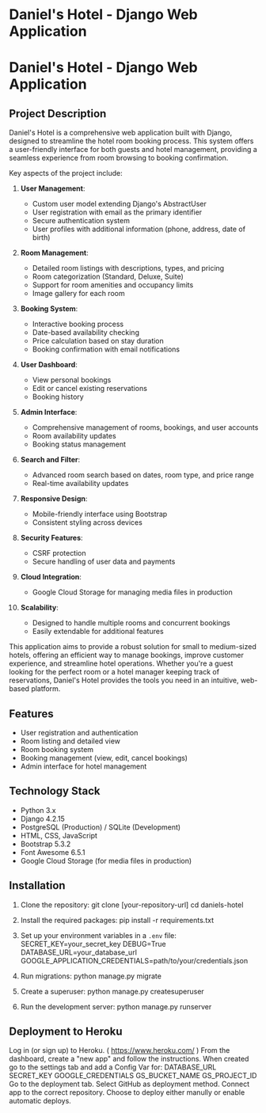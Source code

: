 # Daniel's Hotel - Django Web Application

# Daniel's Hotel - Django Web Application

## Project Description

Daniel's Hotel is a comprehensive web application built with Django, designed to streamline the hotel room booking process. This system offers a user-friendly interface for both guests and hotel management, providing a seamless experience from room browsing to booking confirmation.

Key aspects of the project include:

1. **User Management**: 
   - Custom user model extending Django's AbstractUser
   - User registration with email as the primary identifier
   - Secure authentication system
   - User profiles with additional information (phone, address, date of birth)

2. **Room Management**:
   - Detailed room listings with descriptions, types, and pricing
   - Room categorization (Standard, Deluxe, Suite)
   - Support for room amenities and occupancy limits
   - Image gallery for each room

3. **Booking System**:
   - Interactive booking process
   - Date-based availability checking
   - Price calculation based on stay duration
   - Booking confirmation with email notifications

4. **User Dashboard**:
   - View personal bookings
   - Edit or cancel existing reservations
   - Booking history

5. **Admin Interface**:
   - Comprehensive management of rooms, bookings, and user accounts
   - Room availability updates
   - Booking status management

6. **Search and Filter**:
   - Advanced room search based on dates, room type, and price range
   - Real-time availability updates

7. **Responsive Design**:
   - Mobile-friendly interface using Bootstrap
   - Consistent styling across devices

8. **Security Features**:
   - CSRF protection
   - Secure handling of user data and payments

9. **Cloud Integration**:
   - Google Cloud Storage for managing media files in production

10. **Scalability**:
    - Designed to handle multiple rooms and concurrent bookings
    - Easily extendable for additional features

This application aims to provide a robust solution for small to medium-sized hotels, offering an efficient way to manage bookings, improve customer experience, and streamline hotel operations. Whether you're a guest looking for the perfect room or a hotel manager keeping track of reservations, Daniel's Hotel provides the tools you need in an intuitive, web-based platform.

## Features
- User registration and authentication
- Room listing and detailed view
- Room booking system
- Booking management (view, edit, cancel bookings)
- Admin interface for hotel management

## Technology Stack
- Python 3.x
- Django 4.2.15
- PostgreSQL (Production) / SQLite (Development)
- HTML, CSS, JavaScript
- Bootstrap 5.3.2
- Font Awesome 6.5.1
- Google Cloud Storage (for media files in production)

## Installation

1. Clone the repository:
git clone [your-repository-url]
cd daniels-hotel

3. Install the required packages:
pip install -r requirements.txt

4. Set up your environment variables in a `.env` file:
SECRET_KEY=your_secret_key
DEBUG=True
DATABASE_URL=your_database_url
GOOGLE_APPLICATION_CREDENTIALS=path/to/your/credentials.json

5. Run migrations:
python manage.py migrate


6. Create a superuser:
python manage.py createsuperuser

7. Run the development server:
python manage.py runserver

## Deployment to Heroku
Log in (or sign up) to Heroku. ( https://www.heroku.com/ )
From the dashboard, create a "new app" and follow the instructions.
When created go to the settings tab and add a Config Var for:
DATABASE_URL
SECRET_KEY
GOOGLE_CREDENTIALS
GS_BUCKET_NAME
GS_PROJECT_ID
Go to the deployment tab.
Select GitHub as deployment method.
Connect app to the correct repository.
Choose to deploy either manully or enable automatic deploys.

